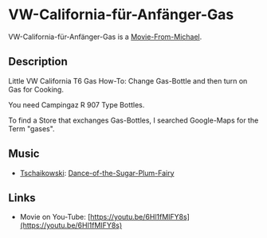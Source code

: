 # VW-California-für-Anfänger-Gas

VW-California-für-Anfänger-Gas is a [Movie-From-Michael](1111.md).

## Description 

Little VW California T6 Gas How-To: Change Gas-Bottle and then turn on Gas for Cooking.

You need Campingaz R 907 Type Bottles.

To find a Store that exchanges Gas-Bottles, I searched Google-Maps for the Term "gases".

## Music

- [Tschaikowski](70000013.md): [Dance-of-the-Sugar-Plum-Fairy](73000003.md)

## Links

- Movie on You-Tube: [https://youtu.be/6Hl1fMIFY8s](https://youtu.be/6Hl1fMIFY8s)